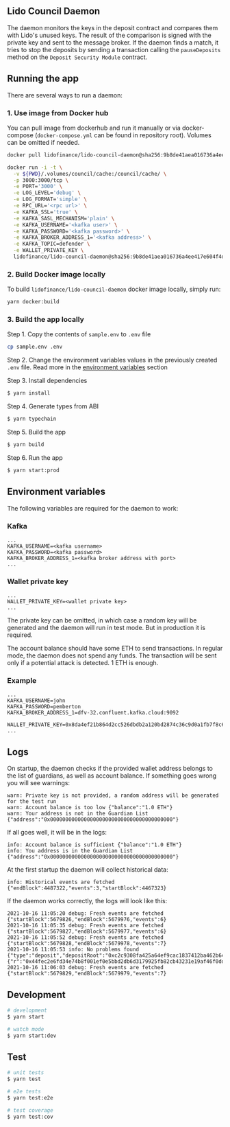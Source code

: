 ## Lido Council Daemon

The daemon monitors the keys in the deposit contract and compares them with Lido's unused keys. The result of the comparison is signed with the private key and sent to the message broker. If the daemon finds a match, it tries to stop the deposits by sending a transaction calling the `pauseDeposits` method on the `Deposit Security Module` contract.

## Running the app

There are several ways to run a daemon:

### 1. Use image from Docker hub

You can pull image from dockerhub and run it manually or via docker-compose
(`docker-compose.yml` can be found in repository root).
Volumes can be omitted if needed.
```bash
docker pull lidofinance/lido-council-daemon@sha256:9b8de41aea016736a4ee417e604f4d0329993d45f07796bde3a0e741284db16b

docker run -i -t \
  -v ${PWD}/.volumes/council/cache:/council/cache/ \
  -p 3000:3000/tcp \
  -e PORT='3000' \
  -e LOG_LEVEL='debug' \
  -e LOG_FORMAT='simple' \
  -e RPC_URL='<rpc url>' \
  -e KAFKA_SSL='true' \
  -e KAFKA_SASL_MECHANISM='plain' \
  -e KAFKA_USERNAME='<kafka user>' \
  -e KAFKA_PASSWORD='<kafka password>' \
  -e KAFKA_BROKER_ADDRESS_1='<kafka address>' \
  -e KAFKA_TOPIC=defender \
  -e WALLET_PRIVATE_KEY \
  lidofinance/lido-council-daemon@sha256:9b8de41aea016736a4ee417e604f4d0329993d45f07796bde3a0e741284db16b
```

### 2. Build Docker image locally

To build `lidofinance/lido-council-daemon` docker image locally, simply run:

```bash
yarn docker:build
```

### 3. Build the app locally

Step 1. Copy the contents of `sample.env` to `.env` file

```bash
cp sample.env .env
```

Step 2. Change the environment variables values in the previously created `.env` file. Read more in the [environment variables](#environment-variables) section

Step 3. Install dependencies

```bash
$ yarn install
```

Step 4. Generate types from ABI

```bash
$ yarn typechain
```

Step 5. Build the app

```bash
$ yarn build
```

Step 6. Run the app

```bash
$ yarn start:prod
```

## Environment variables

The following variables are required for the daemon to work:

### Kafka

```
...
KAFKA_USERNAME=<kafka username>
KAFKA_PASSWORD=<kafka password>
KAFKA_BROKER_ADDRESS_1=<kafka broker address with port>
...
```

### Wallet private key

```
...
WALLET_PRIVATE_KEY=<wallet private key>
...
```

The private key can be omitted, in which case a random key will be generated and the daemon will run in test mode. But in production it is required.

The account balance should have some ETH to send transactions. In regular mode, the daemon does not spend any funds. The transaction will be sent only if a potential attack is detected. 1 ETH is enough.

### Example

```
...
KAFKA_USERNAME=john
KAFKA_PASSWORD=pemberton
KAFKA_BROKER_ADDRESS_1=dfv-32.confluent.kafka.cloud:9092

WALLET_PRIVATE_KEY=0x8da4ef21b864d2cc526dbdb2a120bd2874c36c9d0a1fb7f8c63d7f7a8b41de8f
...
```

## Logs

On startup, the daemon checks if the provided wallet address belongs to the list of guardians, as well as account balance. If something goes wrong you will see warnings:

```
warn: Private key is not provided, a random address will be generated for the test run
warn: Account balance is too low {"balance":"1.0 ETH"}
warn: Your address is not in the Guardian List {"address":"0x0000000000000000000000000000000000000000"}
```

If all goes well, it will be in the logs:

```
info: Account balance is sufficient {"balance":"1.0 ETH"}
info: You address is in the Guardian List {"address":"0x0000000000000000000000000000000000000000"}
```

At the first startup the daemon will collect historical data:

```
info: Historical events are fetched {"endBlock":4487322,"events":3,"startBlock":4467323}
```

If the daemon works correctly, the logs will look like this:

```
2021-10-16 11:05:20 debug: Fresh events are fetched {"startBlock":5679826,"endBlock":5679976,"events":6}
2021-10-16 11:05:35 debug: Fresh events are fetched {"startBlock":5679827,"endBlock":5679977,"events":6}
2021-10-16 11:05:52 debug: Fresh events are fetched {"startBlock":5679828,"endBlock":5679978,"events":7}
2021-10-16 11:05:53 info: No problems found {"type":"deposit","depositRoot":"0xc2c9308fa425a64ef9cac1837412ba462b6429fce2f170184284a260b735638c","keysOpIndex":12,"blockNumber":5679978,"blockHash":"0x87762c941f653f2f70157f86deac78f19e4d1549e231a52d1191289592d1a0ab","guardianAddress":"0x3dc4cF780F2599B528F37dedB34449Fb65Ef7d4A","guardianIndex":0,"signature":{"r":"0x44fec2e6fd34e74b8f001ef0e5bbd2db6d3179925fb82cb43231e19af46f0ddd","s":"0x2ff4326af760e353803458b75279eb8f58e5735b3565ea16bcd0f773bce106a4","_vs":"0xaff4326af760e353803458b75279eb8f58e5735b3565ea16bcd0f773bce106a4","recoveryParam":1,"v":28}}
2021-10-16 11:06:03 debug: Fresh events are fetched {"startBlock":5679829,"endBlock":5679979,"events":7}
```

## Development

```bash
# development
$ yarn start

# watch mode
$ yarn start:dev
```

## Test

```bash
# unit tests
$ yarn test

# e2e tests
$ yarn test:e2e

# test coverage
$ yarn test:cov
```
